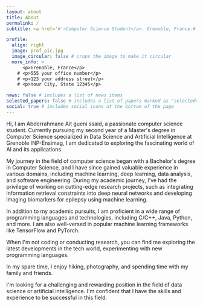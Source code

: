 ```yaml
---
layout: about
title: About
permalink: /
subtitle: <a href='#'>Computer Science Student</a>. Grenoble, France.# Contacts. Motto. Etc.

profile:
  align: right
  image: prof_pic.jpg
  image_circular: false # crops the image to make it circular
  more_info: >
      <p>Grenoble, France</p>
    # <p>555 your office number</p>
    # <p>123 your address street</p>
    # <p>Your City, State 12345</p>

news: false # includes a list of news items
selected_papers: false # includes a list of papers marked as "selected={true}"
social: true # includes social icons at the bottom of the page
---
```


Hi, I am Abderrahmane Ait gueni ssaid, a passionate computer science student. Currently pursuing my second year of a Master's degree in Computer Science specialized in Data Science and Artificial Intelligence at Grenoble INP-Ensimag, I am dedicated to exploring the fascinating world of AI and its applications.

My journey in the field of computer science began with a Bachelor's degree in Computer Science, and I have since gained valuable experience in various domains, including machine learning, deep learning, data analysis, and software engineering. During my academic journey, I've had the privilege of working on cutting-edge research projects, such as integrating information retrieval constraints into deep neural networks and developing imaging biomarkers for epilepsy using machine learning.

In addition to my academic pursuits, I am proficient in a wide range of programming languages and technologies, including C/C++, Java, Python, and more. I am also well-versed in popular machine learning frameworks like TensorFlow and PyTorch.

When I'm not coding or conducting research, you can find me exploring the latest developments in the tech world, experimenting with new programming languages.

In my spare time, I enjoy hiking, photography, and spending time with my family and friends.

I'm looking for a challenging and rewarding position in the field of data science or artificial intelligence. I'm confident that I have the skills and experience to be successful in this field.

<!--
Write your biography here. Tell the world about yourself. Link to your favorite [subreddit](http://reddit.com). You can put a picture in, too. The code is already in, just name your picture `prof_pic.jpg` and put it in the `img/` folder.

Put your address / P.O. box / other info right below your picture. You can also disable any of these elements by editing `profile` property of the YAML header of your `_pages/about.md`. Edit `_bibliography/papers.bib` and Jekyll will render your [publications page](/al-folio/publications/) automatically.

Link to your social media connections, too. This theme is set up to use [Font Awesome icons](https://fontawesome.com/) and [Academicons](https://jpswalsh.github.io/academicons/), like the ones below. Add your Facebook, Twitter, LinkedIn, Google Scholar, or just disable all of them.
-->
